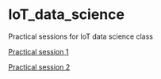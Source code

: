 # IoT_data_science
Practical sessions for IoT data science class

[Practical session 1
](https://github.com/bgalerne/IoT_data_science/blob/main/1_iot_data_science.ipynb)

[Practical session 2
](https://github.com/bgalerne/IoT_data_science/blob/main/2_iot_data_science.ipynb)
